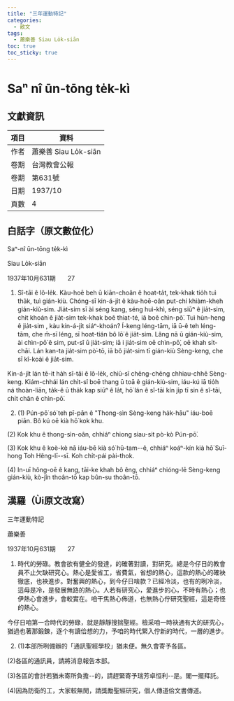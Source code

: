 ```yaml
---
title: "三年運動特記"
categories:
  - 散文
tags:
  - 蕭樂善 Siau Lo̍k-siān
toc: true
toc_sticky: true
---
```


# Saⁿ nî ūn-tōng te̍k-kì

## 文獻資訊

| 項目 | 資料 |
|---|---|
| 作者 | 蕭樂善 Siau Lo̍k-siān |
| 卷期 | 台灣教會公報 |
| 卷期 | 第631號 |
| 日期 | 1937/10 |
| 頁數 | 4 |

## 白話字（原文數位化）

Saⁿ-nî ūn-tōng te̍k-kì

Siau Lo̍k-siān

1937年10月631期       27

1. Sî-tāi ê lô-le̍k. Kàu-hoē beh ū kiān-choân ê hoat-ta̍t, tek-khak tio̍h tuì tha̍k, tuì gián-kiù. Chóng-sī kin-á-ji̍t ê kàu-hoē-oân put-chí khiàm-kheh gián-kiù-sim. Jia̍t-sim sī ài séng kang, séng huì-khì, séng siūⁿ ê jia̍t-sim, chit khoán ê jia̍t-sim tek-khak boē thiat-té, iā boē chìn-pō͘. Tuì hùn-heng ê jia̍t-sim , kàu kin-á-ji̍t siáⁿ-khoán? Í-keng léng-tām, iā ū-ê teh léng-tām, che m̄-sī léng, sī hoat-tián bô lō͘ ê jia̍t-sim. Lâng nā ū gián-kiù-sim, ài chìn-pō͘ ê sim, put-sî ū jia̍t-sim; iā i jia̍t-sim oē chìn-pō͘, oē khah si̍t-chāi. Lán kan-ta jia̍t-sim pò͘-tō, iā bô jia̍t-sim tī gián-kiù Sèng-keng, che sī kî-koài ê jia̍t-sim.

Kin-á-ji̍t lán tē-it ha̍h sî-tāi ê lô-le̍k, chiū-sī chēng-chēng chhiau-chhē Sèng-keng. Kiám-chhái lán chi̍t-sî boē thang ū toā ê gián-kiù-sim, iáu-kú iā tio̍h ná thoàn-liān, ta̍k-ê ū tha̍k kap siūⁿ ê la̍t, hō͘ lán ê sî-tāi kín ji̍p tī sin ê sî-tāi, chi̍t chân ê chìn-pō͘.

2. (1) Pún-pō͘ só͘ teh pī-pān ê "Thong-sìn Sèng-keng ha̍k-hāu" iáu-boē piān. Bô kú oē kià hō͘ kok khu.

(2) Kok khu ê thong-sìn-oân, chhiáⁿ chiong siau-sit pò-kò Pún-pō͘.

(3) Kok khu ê koè-kè nā iáu-bē kià só͘ hū-tam--ê, chhiáⁿ koáⁿ-kín kià hō͘ Suī-hong Toh Hêng-lī--sī. Koh chi̍t-pái pài-thok.

(4) In-uī hông-oē ê kang, tāi-ke khah bô êng, chhiáⁿ chióng-lē Sèng-keng gián-kiù, kò-jîn thoân-tō kap bûn-su thoân-tō.

## 漢羅（Ùi原文改寫）

三年運動特記

蕭樂善

1937年10月631期       27

1. 時代的勞碌。教會欲有健全的發達，的確著對讀，對研究。總是今仔日的教會員不止欠缺研究心。熱心是愛省工，省費氣，省想的熱心，這款的熱心的確袂徹底，也袂進步。對奮興的熱心，到今仔日啥款？已經冷淡，也有的咧冷淡，這毋是冷，是發展無路的熱心。人若有研究心，愛進步的心，不時有熱心；也伊熱心會進步，會較實在。咱干焦熱心佈道，也無熱心佇研究聖經，這是奇怪的熱心。

今仔日咱第一合時代的勞碌，就是靜靜搜揣聖經。檢采咱一時袂通有大的研究心，猶過也著那鍛鍊，逐个有讀佮想的力，予咱的時代緊入佇新的時代，一層的進步。

2. (1)本部所咧備辦的「通訊聖經學校」猶未便。無久會寄予各區。

(2)各區的通訊員，請將消息報告本部。

(3)各區的會計若猶未寄所負擔--的，請趕緊寄予瑞芳卓恒利--是。閣一擺拜託。

(4)因為防衛的工，大家較無閒，請獎勵聖經研究，個人傳道佮文書傳道。
